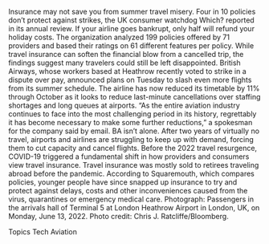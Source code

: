 Insurance may not save you from summer travel misery.
Four in 10 policies don’t protect against strikes, the UK consumer watchdog Which? reported in its annual review. If your airline goes bankrupt, only half will refund your holiday costs.
The organization analyzed 199 policies offered by 71 providers and based their ratings on 61 different features per policy. While travel insurance can soften the financial blow from a cancelled trip, the findings suggest many travelers could still be left disappointed.
British Airways, whose workers based at Heathrow recently voted to strike in a dispute over pay, announced plans on Tuesday to slash even more flights from its summer schedule. The airline has now reduced its timetable by 11% through October as it looks to reduce last-minute cancellations over staffing shortages and long queues at airports.
“As the entire aviation industry continues to face into the most challenging period in its history, regrettably it has become necessary to make some further reductions,” a spokesman for the company said by email.
BA isn’t alone. After two years of virtually no travel, airports and airlines are struggling to keep up with demand, forcing them to cut capacity and cancel flights.
Before the 2022 travel resurgence, COVID-19 triggered a fundamental shift in how providers and consumers view travel insurance.
Travel insurance was mostly sold to retirees traveling abroad before the pandemic. According to Squaremouth, which compares policies, younger people have since snapped up insurance to try and protect against delays, costs and other inconveniences caused from the virus, quarantines or emergency medical care.
Photograph: Passengers in the arrivals hall of Terminal 5 at London Heathrow Airport in London, UK, on Monday, June 13, 2022. Photo credit: Chris J. Ratcliffe/Bloomberg.

Topics
Tech
Aviation
